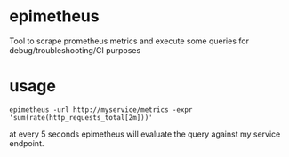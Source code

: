 # epimetheus
Tool to scrape prometheus metrics and execute some queries for debug/troubleshooting/CI purposes

# usage

```
epimetheus -url http://myservice/metrics -expr 'sum(rate(http_requests_total[2m]))'
```

at every 5 seconds epimetheus will evaluate the query against my service endpoint.
